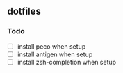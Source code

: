 ## dotfiles

### Todo

- [ ] install peco when setup
- [ ] install antigen when setup
- [ ] install zsh-completion when setup
